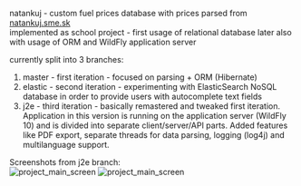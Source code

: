 natankuj - custom fuel prices database with prices parsed from <a href="http://auto.sme.sk/natankuj/bratislavsky-kraj">natankuj.sme.sk</a>  
implemented as school project - first usage of relational database later also with usage of ORM and WildFly application server  
  
currently split into 3 branches:
<ol>
  <li>master - first iteration - focused on parsing + ORM (Hibernate)</li>
  <li>elastic - second iteration - experimenting with ElasticSearch NoSQL database in order to provide users with autocomplete text fields</li>
  <li>j2e - third iteration - basically remastered and tweaked first iteration. Application in this version is running on the application server (WildFly 10) and is divided into separate client/server/API parts. Added features like PDF export, separate threads for data parsing, logging (log4j) and multilanguage support.
</ol>
  
Screenshots from j2e branch:  
![project_main_screen](https://drive.google.com/uc?id=0B9F-9_QAlgdGQmd1WVp5S0owemM)
![project_main_screen](https://drive.google.com/uc?id=0B9F-9_QAlgdGWGx4Q3JFTDV4QXM)  

